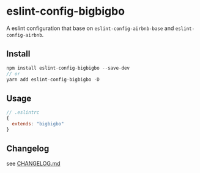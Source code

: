 # eslint-config-bigbigbo
A eslint configuration that base on `eslint-config-airbnb-base` and `eslint-config-airbnb`.

## Install
```js
npm install eslint-config-bigbigbo --save-dev
// or
yarn add eslint-config-bigbigbo -D
```

## Usage
```js
// .eslintrc
{
  extends: "bigbigbo"
}
```

## Changelog
see [CHANGELOG.md](./CHANGELOG.md)